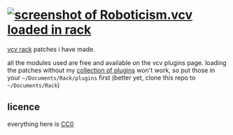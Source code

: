 # [![screenshot of Roboticism.vcv loaded in rack](https://user-images.githubusercontent.com/631757/57920707-93ff0480-7893-11e9-8f1b-ee0805408fb3.png)](/patches/Roboticism.vcv)

[vcv rack](https://vcvrack.com/) patches i have made.

all the modules used are free and available on the vcv plugins page. loading the patches without my [collection of plugins](/plugins) won't work, so put those in your `~/Documents/Rack/plugins` first (better yet, clone this repo to `~/Documents/Rack`)

## licence

everything here is [CC0](https://creativecommons.org/publicdomain/zero/1.0/)
